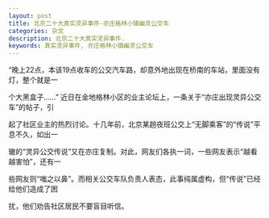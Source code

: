```yaml
---
layout: post
title: 北京二十大真实灵异事件-亦庄格林小镇幽灵公交车
categories: 杂文
description: 北京二十大真实灵异事件.
keywords: 真实灵异事件, 亦庄格林小镇幽灵公交车
---
```


“晚上22点，本该19点收车的公交汽车路，却意外地出现在桥南的车站，里面没有灯，整个就是一

个大黑盒子……” 近日在金地格林小区的业主论坛上，一条关于“亦庄出现灵异公交车”的帖子，引

起了社区业主的热烈讨论。十几年前，北京某趟夜班公交上“无脚乘客”的“传说”平息不久，如出一

辙的“灵异公交传说”又在亦庄复制。对此，网友们各执一词，一些网友表示“越看越害怕”，还有一

些网友则“嗤之以鼻”。而相关公交车队负责人表态，此事纯属虚构，但“传说”已经给他们造成了困

扰，他们劝告社区居民不要盲目听信。
